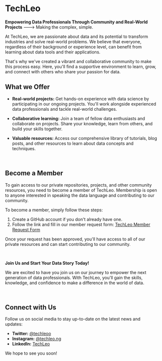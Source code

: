 # TechLeo

**Empowering Data Professionals Through Community and Real-World Projects** ---> Making the complex, simple.

At TechLeo, we are passionate about data and its potential to transform industries and solve real-world problems. We believe that everyone, regardless of their background or experience level, can benefit from learning about data tools and their applications.

That's why we've created a vibrant and collaborative community to make this process easy. Here, you'll find a supportive environment to learn, grow, and connect with others who share your passion for data.

## **What we Offer**

* **Real-world projects:** Get hands-on experience with data science by participating in our ongoing projects. You'll work alongside experienced data professionals and tackle real-world challenges.

* **Collaborative learning:** Join a team of fellow data enthusiasts and collaborate on projects. Share your knowledge, learn from others, and build your skills together.

* **Valuable resources:** Access our comprehensive library of tutorials, blog posts, and other resources to learn about data concepts and techniques.

<br>

## **Become a Member**

To gain access to our private repositories, projects, and other community resources, you need to become a member of TechLeo. Membership is open to anyone interested in speaking the data language and contributing to our community.

To become a member, simply follow these steps:

1. Create a GitHub account if you don't already have one.
2. Follow the link and fill in our member request form: [TechLeo Member Request Form](https://forms.office.com/r/v06NdS3aQ8)

Once your request has been approved, you'll have access to all of our private resources and can start contributing to our community.

<br>

**Join Us and Start Your Data Story Today!**

We are excited to have you join us on our journey to empower the next generation of data professionals. With TechLeo, you'll gain the skills, knowledge, and confidence to make a difference in the world of data.

<br>

## **Connect with Us**

Follow us on social media to stay up-to-date on the latest news and updates:

* **Twitter:** [@techleoo](https://twitter.com/TechLeoo)
* **Instagram:** [@techleo.ng](https://www.instagram.com/techleo.ng/)
* **LinkedIn:** [TechLeo](https://www.linkedin.com/company/techleo/)

We hope to see you soon!
